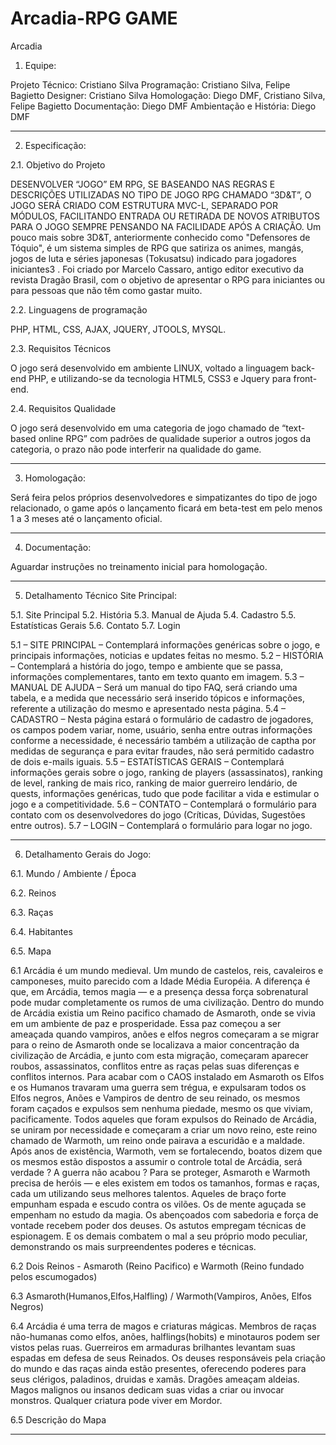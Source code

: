 Arcadia-RPG GAME
===========

Arcadia

1.	Equipe:

Projeto Técnico: Cristiano Silva
Programação: Cristiano Silva, Felipe Bagietto
Designer: Cristiano Silva
Homologação: Diego DMF, Cristiano Silva, Felipe Bagietto
Documentação: Diego DMF
Ambientação e História: Diego DMF

------------------------------------------------------------------------------------------------------------------------------------------------

2.	Especificação:

2.1.  Objetivo do Projeto

DESENVOLVER “JOGO” EM RPG, SE BASEANDO NAS REGRAS E DESCRIÇÕES UTILIZADAS NO TIPO DE JOGO RPG CHAMADO “3D&T”, O JOGO SERÁ CRIADO COM ESTRUTURA MVC-L, SEPARADO POR MÓDULOS, FACILITANDO ENTRADA OU RETIRADA DE NOVOS ATRIBUTOS PARA O JOGO SEMPRE PENSANDO NA FACILIDADE APÓS A CRIAÇÃO.
Um pouco mais sobre 3D&T, anteriormente conhecido como "Defensores de Tóquio", é um sistema simples de RPG que satiriza os animes, mangás, jogos de luta e séries japonesas (Tokusatsu) indicado para jogadores iniciantes3 . Foi criado por Marcelo Cassaro, antigo editor executivo da revista Dragão Brasil, com o objetivo de apresentar o RPG para iniciantes ou para pessoas que não têm como gastar muito.

2.2.  Linguagens de programação

PHP, HTML, CSS, AJAX, JQUERY, JTOOLS, MYSQL.

2.3.  Requisitos Técnicos

O jogo será desenvolvido em ambiente LINUX, voltado a linguagem back-end PHP, e utilizando-se da tecnologia HTML5, CSS3 e Jquery para front-end.

2.4.  Requisitos Qualidade

O jogo será desenvolvido em uma categoria de jogo chamado de “text-based online RPG” com padrões de qualidade superior a outros jogos da categoria, o prazo não pode interferir na qualidade do game.

------------------------------------------------------------------------------------------------------------------------------------------------

3.  Homologação:

Será feira pelos próprios desenvolvedores e simpatizantes do tipo de jogo relacionado, o game após o lançamento ficará em beta-test em pelo menos 1 a 3 meses até o lançamento oficial.

------------------------------------------------------------------------------------------------------------------------------------------------

4.  Documentação:

Aguardar instruções no treinamento inicial para homologação.

------------------------------------------------------------------------------------------------------------------------------------------------

5. Detalhamento Técnico Site Principal:

5.1.	Site Principal
5.2.	História
5.3.	Manual de Ajuda
5.4.	Cadastro
5.5.	Estatísticas Gerais
5.6.	Contato
5.7.	Login

5.1 – SITE PRINCIPAL – Contemplará informações genéricas sobre o jogo, e principais informações, noticias e updates feitas no mesmo.
5.2 – HISTÓRIA – Contemplará a história do jogo, tempo e ambiente que se passa, informações complementares, tanto em texto quanto em imagem.
5.3 – MANUAL DE AJUDA – Será um manual do tipo FAQ, será criando uma tabela, e a medida que necessário será inserido tópicos e informações, referente a utilização do mesmo e apresentado nesta página.
5.4 – CADASTRO – Nesta página estará o formulário de cadastro de jogadores, os campos podem variar, nome, usuário, senha entre outras informações conforme a necessidade, é necessário também a utilização de captha por medidas de segurança e para evitar fraudes, não será permitido cadastro de dois e-mails iguais.
5.5 – ESTATÍSTICAS GERAIS – Contemplará informações gerais sobre o jogo, ranking de players (assassinatos), ranking de level, ranking de mais rico, ranking de maior guerreiro lendário, de quests, informações genéricas, tudo que pode facilitar a vida e estimular o jogo e a competitividade.
5.6 – CONTATO – Contemplará o formulário para contato com os desenvolvedores do jogo (Críticas, Dúvidas, Sugestões entre outros).
5.7 – LOGIN – Contemplará o formulário para logar no jogo.

------------------------------------------------------------------------------------------------------------------------------------------------

6. Detalhamento Gerais do Jogo:


6.1.	Mundo / Ambiente / Época

6.2.	Reinos

6.3.	Raças

6.4.	Habitantes

6.5.	Mapa


6.1	Arcádia é um mundo medieval. Um mundo de castelos, reis, cavaleiros e camponeses, muito parecido com a Idade Média Européia. A diferença é que, em Arcádia, temos magia — e a presença dessa força sobrenatural pode mudar completamente os rumos de uma civilização. Dentro do mundo de Arcádia existia um Reino pacifico chamado de Asmaroth, onde se vivia  em um ambiente de paz e prosperidade. Essa paz começou a ser ameaçada quando vampiros, anões e elfos negros começaram a se migrar para o reino de Asmaroth onde se localizava a maior concentração da civilização de Arcádia, e junto com esta migração, começaram aparecer roubos, assassinatos, conflitos entre as raças pelas suas diferenças e conflitos internos. 
Para acabar com o CAOS instalado em Asmaroth os Elfos e os Humanos travaram uma guerra sem trégua, e expulsaram todos os Elfos negros, Anões e Vampiros de dentro de seu reinado, os mesmos foram caçados e expulsos sem nenhuma piedade, mesmo os que viviam, pacificamente. Todos aqueles que foram expulsos do Reinado de Arcádia, se uniram por necessidade e começaram a criar um novo reino, este reino chamado de Warmoth, um reino onde pairava a escuridão e a maldade. Após anos de existência, Warmoth, vem se fortalecendo, boatos dizem que os mesmos estão dispostos a assumir o controle total de Arcádia, será verdade ? A guerra não acabou ? 
Para se proteger, Asmaroth e Warmoth precisa de heróis — e eles existem em todos os tamanhos, formas e raças, cada um utilizando seus melhores talentos. Aqueles de braço forte empunham espada e escudo contra os vilões. Os de mente aguçada se empenham no estudo da magia. Os abençoados com sabedoria e força de vontade recebem poder dos deuses. Os astutos empregam técnicas de espionagem. E os demais combatem o mal a seu próprio modo peculiar, demonstrando os mais surpreendentes poderes e técnicas.

6.2	Dois Reinos - Asmaroth (Reino Pacifico) e Warmoth (Reino fundado pelos escumogados)

6.3	Asmaroth(Humanos,Elfos,Halfling) / Warmoth(Vampiros, Anões, Elfos Negros)

6.4 Arcádia é uma terra de magos e criaturas mágicas. Membros de raças não-humanas como elfos, anões, halflings(hobits) e minotauros podem ser vistos pelas ruas.  Guerreiros em armaduras brilhantes levantam suas espadas em defesa de seus Reinados.  Os deuses responsáveis pela criação do mundo e das raças ainda estão presentes, oferecendo poderes para seus clérigos, paladinos, druidas e xamãs. Dragões ameaçam aldeias. Magos malignos ou insanos dedicam suas vidas a criar ou invocar monstros. Qualquer criatura pode viver em Mordor.

6.5 Descrição do Mapa

------------------------------------------------------------------------------------------------------------------------------------------------	
